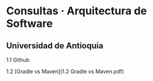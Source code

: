 # Consultas · Arquitectura de Software

## Universidad de Antioquia



1.1 Github

1.2 [Gradle vs Maven](1.2 Gradle vs Maven.pdf)

